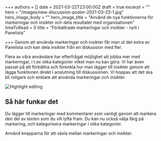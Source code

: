 +++
authors = []
date = 2021-03-22T23:00:00Z
draft = true
excerpt = ""
hero = "/images/new-discussion-poster-2021-03-23-1.jpg"
hero_image_body = ""
hero_image_title = "Använd de nya funktionerna för markeringar och insikter och dela resultatet med organisationen"
timeToRead = 0
title = "Förbättrade markeringar och insikter - nytt i Panelista"

+++
Genom att använda markeringar och insikter får man ut det extra av Panelista och kan dela insikter från en diskussion med fler.

Flera av våra användare har efterfrågat möjlighet att jobba mer med markeringar, i t.ex olika kategorier vilket man nu kan göra. Vi har även passat på att förbättra och förenkla hur man lägger till insikter genom att lägga funktionen direkt i anslutning till diskussionen. Vi hoppas att det ska bli roligare och enklare att använda markeringar och insikter.

<div class="Image__Small"> <img src="/images/2021-03-23-15-52-10-2021-03-23.gif" alt="Highlight editing" /> </div>

## Så här funkar det

Du lägger till markeringar med kommentarer som vanligt genom att markera den del av texten som du vill lyfta fram. Du kan nu också välja färg på markering, och kategorisera markeringar i olika kategorier.

Använd knapparna för att växla mellan markeringar och insikter.